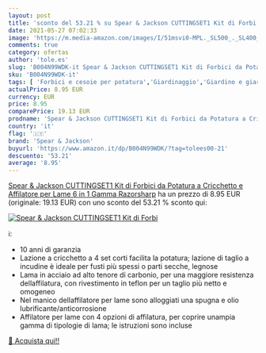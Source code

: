```yaml
---
layout: post
title: 'sconto del 53.21 % su Spear & Jackson CUTTINGSET1 Kit di Forbi  '
date: 2021-05-27 07:02:33
image: 'https://m.media-amazon.com/images/I/51msvi0-MPL._SL500_._SL400_.jpg'
comments: true
category: ofertas
author: 'tole.es'
slug: 'B004N99WDK-it Spear & Jackson CUTTINGSET1 Kit di Forbici da Potatura a...'
sku: 'B004N99WDK-it'
tags: [ 'Forbici e cesoie per potatura','Giardinaggio','Giardino e giardinaggio','Utensili manuali per il giardinaggio','spear & jackson', ]
actualPrice: 8.95 EUR
currency: EUR
price: 8.95
comparePrice: 19.13 EUR
prodname: 'Spear & Jackson CUTTINGSET1 Kit di Forbici da Potatura a Cricchetto e Affilatore per Lame 6 in 1  Gamma Razorsharp'
country: 'it'
flag: '🇮🇹'
brand: 'Spear & Jackson'
buyurl: 'https://www.amazon.it/dp/B004N99WDK/?tag=tolees00-21'
descuento: '53.21'
average: '8.95'
---
```


[Spear & Jackson CUTTINGSET1 Kit di Forbici da Potatura a Cricchetto e Affilatore per Lame 6 in 1  Gamma Razorsharp](https://www.amazon.it/dp/B004N99WDK/?tag=tolees00-21) ha un prezzo di 8.95 EUR (originale: 19.13 EUR) con uno sconto del 53.21 % sconto qui:

[![Spear & Jackson CUTTINGSET1 Kit di Forbi](https://m.media-amazon.com/images/I/51msvi0-MPL._SL500_._SL400_.jpg)](https://www.amazon.it/dp/B004N99WDK/?tag=tolees00-21)

ℹ️:

- 10 anni di garanzia
- Lazione a cricchetto a 4 set corti facilita la potatura; lazione di taglio a incudine è ideale per fusti più spessi o parti secche, legnose
- Lama in acciaio ad alto tenore di carbonio, per una maggiore resistenza dellaffilatura, con rivestimento in teflon per un taglio più netto e omogeneo
- Nel manico dellaffilatore per lame sono alloggiati una spugna e olio lubrificante/anticorrosione
- Affilatore per lame con 4 opzioni di affilatura, per coprire unampia gamma di tipologie di lama; le istruzioni sono incluse

[🛒 Acquista qui!!](https://www.amazon.it/dp/B004N99WDK/?tag=tolees00-21)
